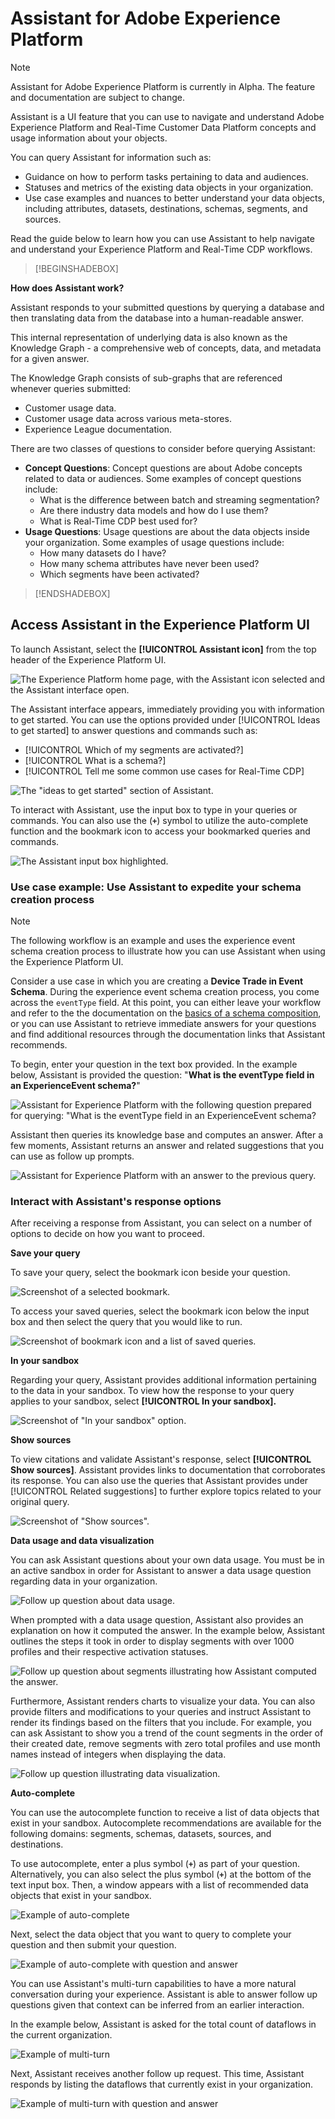 
# Assistant for Adobe Experience Platform

>[!NOTE]
>
>Assistant for Adobe Experience Platform is currently in Alpha. The feature and documentation are subject to change.

Assistant is a UI feature that you can use to navigate and understand Adobe Experience Platform and Real-Time Customer Data Platform concepts and usage information about your objects.

You can query Assistant for information such as:

* Guidance on how to perform tasks pertaining to data and audiences.
* Statuses and metrics of the existing data objects in your organization.
* Use case examples and nuances to better understand your data objects, including attributes, datasets, destinations, schemas, segments, and sources.

Read the guide below to learn how you can use Assistant to help navigate and understand your Experience Platform and Real-Time CDP workflows.

>[!BEGINSHADEBOX]

**How does Assistant work?**

Assistant responds to your submitted questions by querying a database and then translating data from the database into a human-readable answer.

This internal representation of underlying data is also known as the Knowledge Graph - a comprehensive web of concepts, data, and metadata for a given answer. 

The Knowledge Graph consists of sub-graphs that are referenced whenever queries submitted:

* Customer usage data.
* Customer usage data across various meta-stores.
* Experience League documentation.

There are two classes of questions to consider before querying Assistant:

* **Concept Questions**: Concept questions are about Adobe concepts related to data or audiences. Some examples of concept questions include:
  * What is the difference between batch and streaming segmentation?
  * Are there industry data models and how do I use them?
  * What is Real-Time CDP best used for?
* **Usage Questions**: Usage questions are about the data objects inside your organization. Some examples of usage questions include:
  * How many datasets do I have?
  * How many schema attributes have never been used?
  * Which segments have been activated?

>[!ENDSHADEBOX]

## Access Assistant in the Experience Platform UI

To launch Assistant, select the **[!UICONTROL Assistant icon]** from the top header of the Experience Platform UI.

![The Experience Platform home page, with the Assistant icon selected and the Assistant interface open.](./images/ai-assistant/ai-assistant.png)

The Assistant interface appears, immediately providing you with information to get started. You can use the options provided under [!UICONTROL Ideas to get started] to answer questions and commands such as:

* [!UICONTROL Which of my segments are activated?] 
* [!UICONTROL What is a schema?]
* [!UICONTROL Tell me some common use cases for Real-Time CDP]

![The "ideas to get started" section of Assistant.](./images/ai-assistant/ideas-to-get-started.png)

To interact with Assistant, use the input box to type in your queries or commands. You can also use the (**`+`**) symbol to utilize the auto-complete function and the bookmark icon to access your bookmarked queries and commands.

![The Assistant input box highlighted.](./images/ai-assistant/interact.png)

### Use case example: Use Assistant to expedite your schema creation process

>[!NOTE]
>
>The following workflow is an example and uses the experience event schema creation process to illustrate how you can use Assistant when using the Experience Platform UI.

Consider a use case in which you are creating a **Device Trade in Event Schema**. During the experience event schema creation process, you come across the `eventType` field. At this point, you can either leave your workflow and refer to the the documentation on the [basics of a schema composition](../xdm/schema/composition.md), or you can use Assistant to retrieve immediate answers for your questions and find additional resources through the documentation links that Assistant recommends.

To begin, enter your question in the text box provided. In the example below, Assistant is provided the question: "**What is the eventType field in an ExperienceEvent schema?**"

![Assistant for Experience Platform with the following question prepared for querying: "What is the eventType field in an ExperienceEvent schema?](./images/ai-assistant/question.png)

Assistant then queries its knowledge base and computes an answer. After a few moments, Assistant returns an answer and related suggestions that you can use as follow up prompts.

![Assistant for Experience Platform with an answer to the previous query.](./images/ai-assistant/answer.png)

### Interact with Assistant's response options

After receiving a response from Assistant, you can select on a number of options to decide on how you want to proceed.

**Save your query** 

To save your query, select the bookmark icon beside your question.

![Screenshot of a selected bookmark.](./images/ai-assistant/save-your-query.png)

To access your saved queries, select the bookmark icon below the input box and then select the query that you would like to run.

![Screenshot of bookmark icon and a list of saved queries.](./images/ai-assistant/bookmarks.png)

**In your sandbox**

Regarding your query, Assistant provides additional information pertaining to the data in your sandbox. To view how the response to your query applies to your sandbox, select **[!UICONTROL In your sandbox].**

![Screenshot of "In your sandbox" option.](./images/ai-assistant/in-your-sandbox.png)

**Show sources**

To view citations and validate Assistant's response, select **[!UICONTROL Show sources]**. Assistant provides links to documentation that corroborates its response. You can also use the queries that Assistant provides under [!UICONTROL Related suggestions] to further explore topics related to your original query.

![Screenshot of "Show sources".](./images/ai-assistant/show-sources.png)

**Data usage and data visualization**

You can ask Assistant questions about your own data usage. You must be in an active sandbox in order for Assistant to answer a data usage question regarding data in your organization.

![Follow up question about data usage.](./images/ai-assistant/data-usage-question.png)

When prompted with a data usage question, Assistant also provides an explanation on how it computed the answer. In the example below, Assistant outlines the steps it took in order to display segments with over 1000 profiles and their respective activation statuses.

![Follow up question about segments illustrating how Assistant computed the answer.](./images/ai-assistant/results-explained.png)

Furthermore, Assistant renders charts to visualize your data. You can also provide filters and modifications to your queries and instruct Assistant to render its findings based on the filters that you include. For example, you can ask Assistant to show you a trend of the count segments in the order of their created date, remove segments with zero total profiles and use month names instead of integers when displaying the data.

![Follow up question illustrating data visualization.](./images/ai-assistant/data-visualization.png)

**Auto-complete**

You can use the autocomplete function to receive a list of data objects that exist in your sandbox. Autocomplete recommendations are available for the following domains: segments, schemas, datasets, sources, and destinations.

To use autocomplete, enter a plus symbol (**`+`**) as part of your question. Alternatively, you can also select the plus symbol (**`+`**) at the bottom of the text input box. Then, a window appears with a list of recommended data objects that exist in your sandbox.

![Example of auto-complete](./images/ai-assistant/auto-complete-one.png)

Next, select the data object that you want to query to complete your question and then submit your question.

![Example of auto-complete with question and answer](./images/ai-assistant/auto-complete-two.png)

You can use Assistant's multi-turn capabilities to have a more natural conversation during your experience. Assistant is able to answer follow up questions given that context can be inferred from an earlier interaction.

In the example below, Assistant is asked for the total count of dataflows in the current organization.

![Example of multi-turn](./images/ai-assistant/multi-turn-one.png)

Next, Assistant receives another follow up request. This time, Assistant responds by listing the dataflows that currently exist in your organization.

![Example of multi-turn with question and answer](./images/ai-assistant/multi-turn-two.png)

